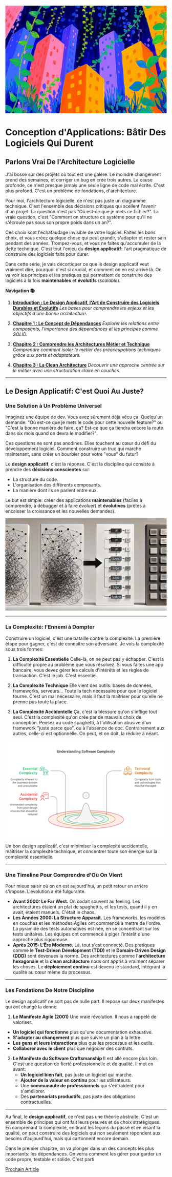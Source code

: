 ![](assets/thumbnail.jpg)

# Conception d'Applications: Bâtir Des Logiciels Qui Durent

## Parlons Vrai De l'Architecture Logicielle

J'ai bossé sur des projets où tout est une galère. Le moindre changement prend des semaines, et corriger un bug en crée trois autres. La cause profonde, ce n'est presque jamais une seule ligne de code mal écrite. C'est plus profond. C'est un problème de fondations, d'architecture.

Pour moi, l'architecture logicielle, ce n'est pas juste un diagramme technique. C'est l'ensemble des décisions critiques qui scellent l'avenir d'un projet. La question n'est pas "Où est-ce que je mets ce fichier?". La vraie question, c'est "Comment on structure ce système pour qu'il ne s'écroule pas sous son propre poids dans un an?".

Ces choix sont l'échafaudage invisible de votre logiciel. Faites les bons choix, et vous créez quelque chose qui peut grandir, s'adapter et rester sain pendant des années. Trompez-vous, et vous ne faites qu'accumuler de la dette technique. C'est tout l'enjeu du **design applicatif**: l'art pragmatique de construire des logiciels faits pour durer.

Dans cette série, je vais décortiquer ce que le design applicatif veut vraiment dire, pourquoi c'est si crucial, et comment on en est arrivé là. On va voir les principes et les pratiques qui permettent de construire des logiciels à la fois **maintenables** et **évolutifs** (*scalable*).

**Navigation 📚**

1. [**Introduction : Le Design Applicatif, l'Art de Construire des Logiciels Durables et Évolutifs**](https://www.jterrazz.com/articles/9-software-design-0-why-architecture-matters/fr)
		*Les bases pour comprendre les enjeux et les objectifs d'une bonne architecture.*

2. [**Chapitre 1 : Le Concept de Dépendances**](https://www.jterrazz.com/articles/10-software-design-1-mastering-dependencies/fr)
		*Explorer les relations entre composants, l'importance des dépendances et les principes comme SOLID.*

3. [**Chapitre 2 : Comprendre les Architectures Métier et Technique**](https://www.jterrazz.com/articles/11-software-design-2-hexagonal-architecture/fr)
		*Comprendre comment isoler le métier des préoccupations techniques grâce aux ports et adaptateurs.*

4. [**Chapitre 3 : La Clean Architecture**](https://www.jterrazz.com/articles/12-software-design-3-clean-architecture-in-practice/fr)
		*Découvrir une approche centrée sur le métier avec une structuration claire en couches.*

---

## Le Design Applicatif: C'est Quoi Au Juste?

### Une Solution à Un Problème Universel

Imaginez une équipe de dev. Vous avez sûrement déjà vécu ça. Quelqu'un demande: "Où est-ce que je mets le code pour cette nouvelle feature?" ou "C'est la bonne manière de faire, ça? Est-ce que ça tiendra encore la route dans six mois quand on devra le modifier?".

Ces questions ne sont pas anodines. Elles touchent au cœur du défi du développement logiciel. Comment construire un truc qui marche maintenant, sans créer un bourbier pour votre "vous" du futur?

Le **design applicatif**, c'est la réponse. C'est la discipline qui consiste à prendre des **décisions conscientes** sur:

* La structure du code.
* L'organisation des différents composants.
* La manière dont ils se parlent entre eux.

Le but est simple: créer des applications **maintenables** (faciles à comprendre, à débugger et à faire évoluer) et **évolutives** (prêtes à encaisser la croissance et les nouvelles demandes).

![](assets/application-complexity.jpg)

---

### La Complexité: l'Ennemi à Dompter

Construire un logiciel, c'est une bataille contre la complexité. La première étape pour gagner, c'est de connaître son adversaire. Je vois la complexité sous trois formes:

1. **La Complexité Essentielle**
		Celle-là, on ne peut pas y échapper. C'est la difficulté propre au problème que vous résolvez. Si vous faites une app bancaire, vous devez gérer les calculs d'intérêts et les règles de transaction. C'est le job. C'est essentiel.

2. **La Complexité Technique**
		Elle vient des outils: bases de données, frameworks, serveurs… Toute la tech nécessaire pour que le logiciel tourne. C'est un mal nécessaire, mais il faut la maîtriser pour qu'elle ne prenne pas toute la place.

3. **La Complexité Accidentelle**
		Ça, c'est la blessure qu'on s'inflige tout seul. C'est la complexité qu'on crée par de mauvais choix de conception. Pensez au code spaghetti, à l'utilisation abusive d'un framework "juste parce que", ou à l'absence de doc. Contrairement aux autres, celle-ci est optionnelle. On peut, et on doit, la réduire à néant.

![](assets/complexity-levels.svg)

Un bon design applicatif, c'est minimiser la complexité accidentelle, maîtriser la complexité technique, et concentrer toute son énergie sur la complexité essentielle.

---

### Une Timeline Pour Comprendre d'Où On Vient

Pour mieux saisir où on en est aujourd'hui, un petit retour en arrière s'impose. L'évolution a été fulgurante.

* **Avant 2000: Le Far West.**
		On codait souvent au feeling. Les architectures étaient un plat de spaghettis, et les tests, quand il y en avait, étaient manuels. C'était le chaos.
* **Les Années 2000: La Structure Apparaît.**
		Les frameworks, les modèles en couches et les méthodes Agiles ont commencé à mettre de l'ordre. La pyramide des tests automatisés est née, en se concentrant sur les tests unitaires. Les équipes ont commencé à piger l'intérêt d'une approche plus rigoureuse.
* **Après 2015: L'Ère Moderne.**
		Là, tout s'est connecté. Des pratiques comme le **Test-Driven Development (TDD)** et le **Domain-Driven Design (DDD)** sont devenues la norme. Des architectures comme l'**architecture hexagonale** et la **clean architecture** nous ont appris à vraiment séparer les choses. Le **déploiement continu** est devenu le standard, intégrant la qualité au cœur même du processus.

---

### Les Fondations De Notre Discipline

Le design applicatif ne sort pas de nulle part. Il repose sur deux manifestes qui ont changé la donne.

1. **Le Manifeste Agile (2001)**
Une vraie révolution. Il nous a rappelé de valoriser:
* **Un logiciel qui fonctionne** plus qu'une documentation exhaustive.
* **S'adapter au changement** plus que suivre un plan à la lettre.
* **Les gens et leurs interactions** plus que les processus et les outils.
* **Collaborer avec le client** plus que négocier des contrats.

2. **Le Manifeste du Software Craftsmanship**
	Il est allé encore plus loin. C'est une question de fierté professionnelle et de qualité. Il met en avant:
	* **Un logiciel bien fait**, pas juste un logiciel qui marche.
	* **Ajouter de la valeur en continu** pour les utilisateurs.
	* Une **communauté de professionnels** qui s'entraident pour s'améliorer.
	* Des **partenariats productifs**, pas juste des obligations contractuelles.

---

Au final, le **design applicatif**, ce n'est pas une théorie abstraite. C'est un ensemble de principes qui ont fait leurs preuves et de choix stratégiques. En comprenant la complexité, en tirant les leçons du passé et en visant la qualité, on peut construire des logiciels qui non seulement répondent aux besoins d'aujourd'hui, mais qui cartonnent encore demain.

Dans le premier chapitre, on va plonger dans un des concepts les plus importants: les dépendances. On verra comment les gérer pour garder un code propre, testable et solide. C'est parti

[Prochain Article](https://www.jterrazz.com/articles/10-software-design-1-mastering-dependencies/fr)
